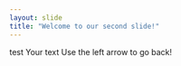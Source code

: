 ```yaml
---
layout: slide
title: "Welcome to our second slide!"
---
```

test
Your text
Use the left arrow to go back!
